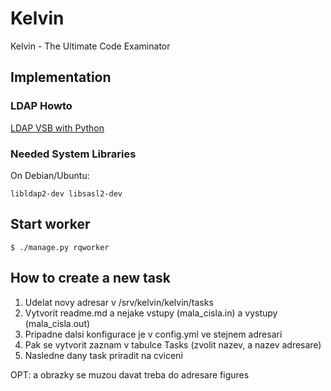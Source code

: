 # Kelvin

Kelvin - The Ultimate Code Examinator

## Implementation

### LDAP Howto

[LDAP VSB with Python](https://gist.github.com/geordi/2a0ba8609442618972cd17ed20e3242f)

### Needed System Libraries

On Debian/Ubuntu:

```
libldap2-dev libsasl2-dev
```

## Start worker
```
$ ./manage.py rqworker
```

## How to create a new task

1. Udelat novy adresar v /srv/kelvin/kelvin/tasks
2. Vytvorit readme.md a nejake vstupy (mala_cisla.in) a vystupy (mala_cisla.out)
3. Pripadne dalsi konfigurace je v config.yml ve stejnem adresari
4. Pak se vytvorit zaznam v tabulce Tasks (zvolit nazev, a nazev adresare)
5. Nasledne dany task priradit na cviceni

OPT: a obrazky se muzou davat treba do adresare figures
